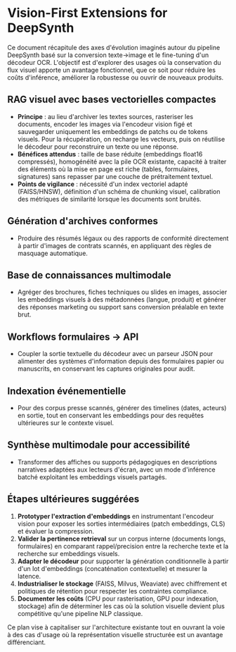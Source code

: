 # Vision-First Extensions for DeepSynth

Ce document récapitule des axes d'évolution imaginés autour du pipeline DeepSynth basé sur la conversion texte→image et le fine-tuning d'un décodeur OCR. L'objectif est d'explorer des usages où la conservation du flux visuel apporte un avantage fonctionnel, que ce soit pour réduire les coûts d'inférence, améliorer la robustesse ou ouvrir de nouveaux produits.

## RAG visuel avec bases vectorielles compactes
- **Principe** : au lieu d'archiver les textes sources, rasteriser les documents, encoder les images via l'encodeur vision figé et sauvegarder uniquement les embeddings de patchs ou de tokens visuels. Pour la récupération, on recharge les vecteurs, puis on réutilise le décodeur pour reconstruire un texte ou une réponse.
- **Bénéfices attendus** : taille de base réduite (embeddings float16 compressés), homogénéité avec la pile OCR existante, capacité à traiter des éléments où la mise en page est riche (tables, formulaires, signatures) sans repasser par une couche de prétraitement textuel.
- **Points de vigilance** : nécessité d'un index vectoriel adapté (FAISS/HNSW), définition d'un schéma de chunking visuel, calibration des métriques de similarité lorsque les documents sont bruités.

## Génération d'archives conformes
- Produire des résumés légaux ou des rapports de conformité directement à partir d'images de contrats scannés, en appliquant des règles de masquage automatique.

## Base de connaissances multimodale
- Agréger des brochures, fiches techniques ou slides en images, associer les embeddings visuels à des métadonnées (langue, produit) et générer des réponses marketing ou support sans conversion préalable en texte brut.

## Workflows formulaires → API
- Coupler la sortie textuelle du décodeur avec un parseur JSON pour alimenter des systèmes d'information depuis des formulaires papier ou manuscrits, en conservant les captures originales pour audit.

## Indexation événementielle
- Pour des corpus presse scannés, générer des timelines (dates, acteurs) en sortie, tout en conservant les embeddings pour des requêtes ultérieures sur le contexte visuel.

## Synthèse multimodale pour accessibilité
- Transformer des affiches ou supports pédagogiques en descriptions narratives adaptées aux lecteurs d'écran, avec un mode d'inférence batché exploitant les embeddings visuels partagés.

## Étapes ultérieures suggérées
1. **Prototyper l'extraction d'embeddings** en instrumentant l'encodeur vision pour exposer les sorties intermédiaires (patch embeddings, CLS) et évaluer la compression.
2. **Valider la pertinence retrieval** sur un corpus interne (documents longs, formulaires) en comparant rappel/precision entre la recherche texte et la recherche sur embeddings visuels.
3. **Adapter le décodeur** pour supporter la génération conditionnelle à partir d'un lot d'embeddings (concaténation contextuelle) et mesurer la latence.
4. **Industrialiser le stockage** (FAISS, Milvus, Weaviate) avec chiffrement et politiques de rétention pour respecter les contraintes compliance.
5. **Documenter les coûts** (CPU pour rasterisation, GPU pour indexation, stockage) afin de déterminer les cas où la solution visuelle devient plus compétitive qu'une pipeline NLP classique.

Ce plan vise à capitaliser sur l'architecture existante tout en ouvrant la voie à des cas d'usage où la représentation visuelle structurée est un avantage différenciant.
